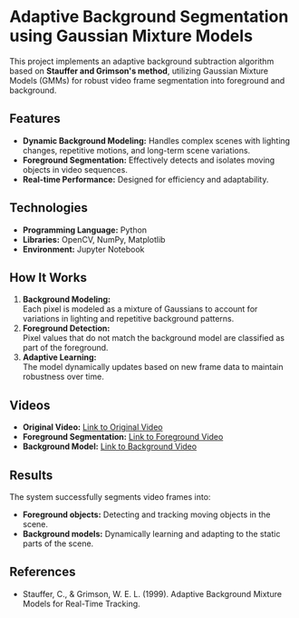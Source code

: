 # Adaptive Background Segmentation using Gaussian Mixture Models  

This project implements an adaptive background subtraction algorithm based on **Stauffer and Grimson's method**, utilizing Gaussian Mixture Models (GMMs) for robust video frame segmentation into foreground and background.  

## Features  
- **Dynamic Background Modeling:** Handles complex scenes with lighting changes, repetitive motions, and long-term scene variations.  
- **Foreground Segmentation:** Effectively detects and isolates moving objects in video sequences.  
- **Real-time Performance:** Designed for efficiency and adaptability.  

## Technologies  
- **Programming Language:** Python  
- **Libraries:** OpenCV, NumPy, Matplotlib  
- **Environment:** Jupyter Notebook  

## How It Works  
1. **Background Modeling:**  
   Each pixel is modeled as a mixture of Gaussians to account for variations in lighting and repetitive background patterns.  
2. **Foreground Detection:**  
   Pixel values that do not match the background model are classified as part of the foreground.  
3. **Adaptive Learning:**  
   The model dynamically updates based on new frame data to maintain robustness over time.

## Videos

- **Original Video:** [Link to Original Video](https://drive.google.com/file/d/1li4pvfcCzcc1B5HhWr6FeedATnYy7V6v/view?usp=sharing)
- **Foreground Segmentation:** [Link to Foreground Video](https://drive.google.com/file/d/1czujopOJfvR2byIC37UBrUXVHLLbgYes/view?usp=sharing)
- **Background Model:** [Link to Background Video](https://drive.google.com/file/d/1Q0AQ2syGgpdeJzkQd9ksMJGgq_xYOPgT/view?usp=sharing)

## Results

The system successfully segments video frames into:
 - **Foreground objects:** Detecting and tracking moving objects in the scene.
 - **Background models:** Dynamically learning and adapting to the static parts of the scene.

## References
  - Stauffer, C., & Grimson, W. E. L. (1999). Adaptive Background Mixture Models for Real-Time Tracking.
